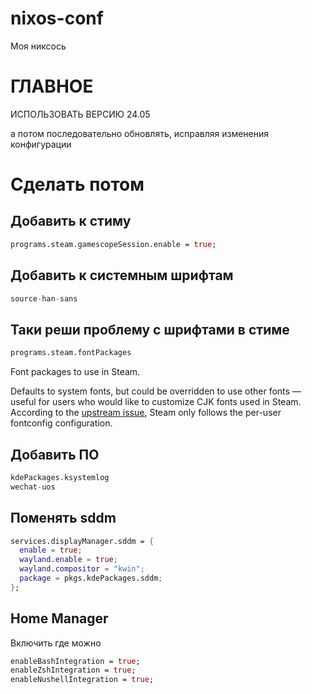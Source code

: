 # nixos-conf

Моя никсось

# ГЛАВНОЕ

ИСПОЛЬЗОВАТЬ ВЕРСИЮ 24.05

а потом последовательно обновлять, исправляя изменения конфигурации

# Сделать потом

## Добавить к стиму

```nix
programs.steam.gamescopeSession.enable = true;
```

## Добавить к системным шрифтам

```nix
source-han-sans
```

## Таки реши проблему с шрифтами в стиме

```nix
programs.steam.fontPackages
```
Font packages to use in Steam.

Defaults to system fonts, but could be overridden to use other fonts — useful for users who would like to customize CJK fonts used in Steam. According to the [upstream issue](https://github.com/ValveSoftware/steam-for-linux/issues/10422#issuecomment-1944396010), Steam only follows the per-user fontconfig configuration.

## Добавить ПО

```nix
kdePackages.ksystemlog
wechat-uos
```

## Поменять sddm

```nix
services.displayManager.sddm = {
  enable = true;
  wayland.enable = true;
  wayland.compositor = "kwin";
  package = pkgs.kdePackages.sddm;
};
```
## Home Manager

Включить где можно

```nix
enableBashIntegration = true;
enableZshIntegration = true;
enableNushellIntegration = true;
```



